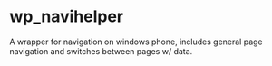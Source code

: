 wp_navihelper
=============

A wrapper for navigation on windows phone, includes general page navigation and switches between pages w/ data.
